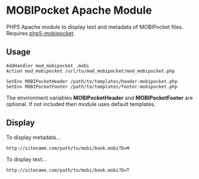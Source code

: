 # MOBIPocket Apache Module

PHP5 Apache module to display text and metadata of MOBIPocket files.
Requires [php5-mobipocket][mp].

[mp]: https://github.com/mrdragonraaar/php5-mobipocket

## Usage

    AddHandler mod_mobipocket .mobi
    Action mod_mobipocket /url/to/mod_mobipocket/mod_mobipocket.php
    
    SetEnv MOBIPocketHeader /path/to/templates/header-mobipocket.php
    SetEnv MOBIPocketFooter /path/to/templates/footer-mobipocket.php

The environment variables **MOBIPocketHeader** and **MOBIPocketFooter** are optional.
If not included then module uses default templates.

## Display

To display metadata...

   `http://sitename.com/path/to/mobi/book.mobi?D=M`

To display text...

   `http://sitename.com/path/to/mobi/book.mobi?D=T`

